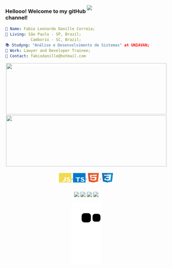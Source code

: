 <img align="right" src="https://c.tenor.com/2uyENRmiUt0AAAAC/coding.gif" width="250px"></a>
### Hellooo! Welcome to my gitHub channel! 

```yaml
👤 Name: Fabio Leonardo Danille Correia;
📍 Living: São Paulo - SP, Brazil;
           Camboriú - SC, Brazil;
📚 Studyng: "Análise e Desenvolvimento de Sistemas" at UNIAVAN;
💼 Work: Lawyer and Developer Trainee;
📧 Contact: fabiodanille@hotmail.com
```



<div align="center">
  <a href="https://beacons.ai/FabioDanille">
  <img height="160em" width="500" src="https://github-readme-stats.vercel.app/api?username=FabioDanille&show_icons=true&theme=dracula&include_all_commits=true&count_private=true"/>
  <img height="160em" width="500" src="https://github-readme-stats.vercel.app/api/top-langs/?username=FabioDanille&layout=compact&langs_count=7&theme=dracula"/>
</div>
           
<div align="center" style="display: inline_block"><br>
  <img align="center" alt="Fab-Js" height="30" width="40" src="https://raw.githubusercontent.com/devicons/devicon/master/icons/javascript/javascript-plain.svg">
  <img align="center" alt="Fab-Ts" height="30" width="40" src="https://raw.githubusercontent.com/devicons/devicon/master/icons/typescript/typescript-plain.svg">
  <img align="center" alt="Fab-HTML" height="30" width="40" src="https://raw.githubusercontent.com/devicons/devicon/master/icons/html5/html5-original.svg">
  <img align="center" alt="Fab-CSS" height="30" width="40" src="https://raw.githubusercontent.com/devicons/devicon/master/icons/css3/css3-original.svg">
</div>
  
  ##
 
<div align="center"> 
<!--  <a href="Without private channel yet ):" target="_blank"><img src="https://img.shields.io/badge/YouTube-FF0000?style=for-the-badge&logo=youtube&logoColor=white" target="_blank"></a> -->
  <a href="https://www.linkedin.com/in/fabio-leonardo-danille-correia-596566229/" target="_blank"><img src="https://img.shields.io/badge/-LinkedIn-%230077B5?style=for-the-badge&logo=linkedin&logoColor=white" target="_blank"></a>
  <a href = "mailto:fabiodanille@hotmail.com"><img src="https://img.shields.io/badge/Microsoft_Outlook-0078D4?style=for-the-badge&logo=microsoft-outlook&logoColor=white" target="_blank"></a>
  <a href="https://instagram.com/fabiodanille" target="_blank"><img src="https://img.shields.io/badge/-Instagram-%23E4405F?style=for-the-badge&logo=instagram&logoColor=white" target="_blank"></a>
 	<a href="https://www.twitch.tv/tryphx" target="_blank"><img src="https://img.shields.io/badge/Twitch-9146FF?style=for-the-badge&logo=twitch&logoColor=white" target="_blank"></a>
 <!--<a href="https://discord.gg/" target="_blank"><img src="https://img.shields.io/badge/Discord-7289DA?style=for-the-badge&logo=discord&logoColor=white" target="_blank"></a> ---> 
  
  
 
  ![Snake animation](https://github.com/FabioDanille/FabioDanille/blob/output/github-contribution-grid-snake.svg)
 
</div>

